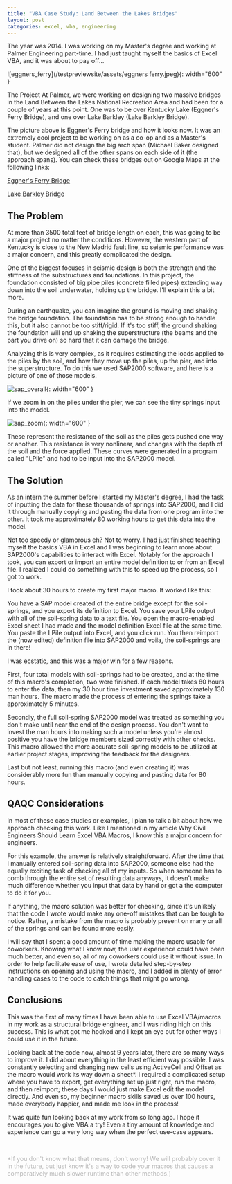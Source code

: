 ```yaml
---
title: "VBA Case Study: Land Between the Lakes Bridges"
layout: post
categories: excel, vba, engineering
---
```


The year was 2014. I was working on my Master's degree and working at Palmer Engineering part-time. I had just taught myself the basics of Excel VBA, and it was about to pay off...



![eggners_ferry](/testpreviewsite/assets/eggners ferry.jpeg){: width="600" }

The Project
At Palmer, we were working on designing two massive bridges in the Land Between the Lakes National Recreation Area and had been for a couple of years at this point. One was to be over Kentucky Lake (Eggner's Ferry Bridge), and one over Lake Barkley (Lake Barkley Bridge). 

The picture above is Eggner's Ferry bridge and how it looks now. It was an extremely cool project to be working on as a co-op and as a Master's student. Palmer did not design the big arch span (Michael Baker designed that), but we designed all of the other spans on each side of it (the approach spans). You can check these bridges out on Google Maps at the following links:

[Eggner's Ferry Bridge][eggner_map]

[Lake Barkley Bridge][barkley_map]

## The Problem
At more than 3500 total feet of bridge length on each, this was going to be a major project no matter the conditions. However, the western part of Kentucky is close to the New Madrid fault line, so seismic performance was a major concern, and this greatly complicated the design.

One of the biggest focuses in seismic design is both the strength and the stiffness of the substructures and foundations. In this project, the foundation consisted of big pipe piles (concrete filled pipes) extending way down into the soil underwater, holding up the bridge. I'll explain this a bit more.

During an earthquake, you can imagine the ground is moving and shaking the bridge foundation. The foundation has to be strong enough to handle this, but it also cannot be too stiff/rigid. If it's too stiff, the ground shaking the foundation will end up shaking the superstructure (the beams and the part you drive on) so hard that it can damage the bridge. 

Analyzing this is very complex, as it requires estimating the loads applied to the piles by the soil, and how they move up the piles, up the pier, and into the superstructure. To do this we used SAP2000 software, and here is a picture of one of those models.

![sap_overall](/testpreviewsite/assets/sap_ext_overall.png){: width="600" }

If we zoom in on the piles under the pier, we can see the tiny springs input into the model. 

![sap_zoom](/testpreviewsite/assets/sap_zoom.png){: width="600" }

These represent the resistance of the soil as the piles gets pushed one way or another. This resistance is very nonlinear, and changes with the depth of the soil and the force applied. These curves were generated in a program called "LPile" and had to be input into the SAP2000 model.

## The Solution
As an intern the summer before I started my Master's degree, I had the task of inputting the data for these thousands of springs into SAP2000, and I did it through manually copying and pasting the data from one program into the other. It took me approximately 80 working hours to get this data into the model.

Not too speedy or glamorous eh? Not to worry. I had just finished teaching myself the basics VBA in Excel and I was beginning to learn more about SAP2000's capabilities to interact with Excel. Notably for the approach I took, you can export or import an entire model definition to or from an Excel file. I realized I could do something with this to speed up the process, so I got to work.

I took about 30 hours to create my first major macro. It worked like this:

You have a SAP model created of the entire bridge except for the soil-springs, and you export its definition to Excel. You save your LPile output with all of the soil-spring data to a text file. You open the macro-enabled Excel sheet I had made and the model definition Excel file at the same time. You paste the LPile output into Excel, and you click run. You then reimport the (now edited) definition file into SAP2000 and voila, the soil-springs are in there!

I was ecstatic, and this was a major win for a few reasons.

First, four total models with soil-springs had to be created, and at the time of this macro's completion, two were finished. If each model takes 80 hours to enter the data, then my 30 hour time investment saved approximately 130 man hours. The macro made the process of entering the springs take a approximately 5 minutes.

Secondly, the full soil-spring SAP2000 model was treated as something you don't make until near the end of the design process. You don't want to invest the man hours into making such a model unless you're almost positive you have the bridge members sized correctly with other checks. This macro allowed the more accurate soil-spring models to be utilized at earlier project stages, improving the feedback for the designers.

Last but not least, running this macro (and even creating it) was considerably more fun than manually copying and pasting data for 80 hours.

## QAQC Considerations
In most of these case studies or examples, I plan to talk a bit about how we approach checking this work. Like I mentioned in my article Why Civil Engineers Should Learn Excel VBA Macros, I know this a major concern for engineers.

For this example, the answer is relatively straightforward. After the time that I manually entered soil-spring data into SAP2000, someone else had the equally exciting task of checking all of my inputs. So when someone has to comb through the entire set of resulting data anyways, it doesn't make much difference whether you input that data by hand or got a the computer to do it for you.

If anything, the macro solution was better for checking, since it's unlikely that the code I wrote would make any one-off mistakes that can be tough to notice. Rather, a mistake from the macro is probably present on many or all of the springs and can be found more easily. 

I will say that I spent a good amount of time making the macro usable for coworkers. Knowing what I know now, the user experience could have been much better, and even so, all of my coworkers could use it without issue. In order to help facilitate ease of use, I wrote detailed step-by-step instructions on opening and using the macro, and I added in plenty of error handling cases to the code to catch things that might go wrong.

## Conclusions
This was the first of many times I have been able to use Excel VBA/macros in my work as a structural bridge engineer, and I was riding high on this success. This is what got me hooked and I kept an eye out for other ways I could use it in the future.

Looking back at the code now, almost 9 years later, there are so many ways to improve it. I did about everything in the least efficient way possible. I was constantly selecting and changing new cells using ActiveCell and Offset as the macro would work its way down a sheet*. I required a complicated setup where you have to export, get everything set up just right, run the macro, and then reimport; these days I would just make Excel edit the model directly. And even so, my beginner macro skills saved us over 100 hours, made everybody happier, and made me look in the process!

It was quite fun looking back at my work from so long ago. I hope it encourages you to give VBA a try! Even a tiny amount of knowledge and experience can go a very long way when the perfect use-case appears.

<p>&nbsp;</p>

<span style="color: #b5b5b5">*If you don't know what that means, don't worry! We will probably cover it in the future, but just know it's a way to code your macros that causes a comparatively much slower runtime than other methods.)</span>

[eggner_map]: https://www.google.com/maps/@36.7728574,-88.1190264,3a,75y,245.31h,84.9t/data=!3m6!1e1!3m4!1sG_6AXw5zpDVpMb7WyfX_Vg!2e0!7i16384!8i8192
[barkley_map]: https://www.google.com/maps/@36.799597,-87.9744434,3a,75y,268.5h,82.88t/data=!3m8!1e1!3m6!1sAF1QipOdID00BacSAa90isbcK3eNzNsbYMkN9-KNyoZz!2e10!3e11!6shttps:%2F%2Flh5.googleusercontent.com%2Fp%2FAF1QipOdID00BacSAa90isbcK3eNzNsbYMkN9-KNyoZz%3Dw203-h100-k-no-pi-0.3692237-ya193.37323-ro-1.3060215-fo100!7i7680!8i3840